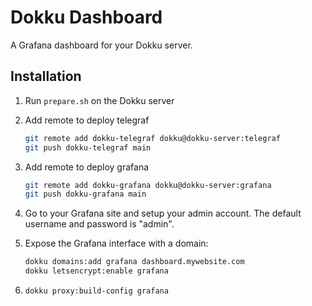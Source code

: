 # Dokku Dashboard

A Grafana dashboard for your Dokku server.

## Installation

1. Run `prepare.sh` on the Dokku server
2. Add remote to deploy telegraf

   ```bash
   git remote add dokku-telegraf dokku@dokku-server:telegraf
   git push dokku-telegraf main
   ```

3. Add remote to deploy grafana

   ```bash
   git remote add dokku-grafana dokku@dokku-server:grafana
   git push dokku-grafana main
   ```

4. Go to your Grafana site and setup your admin account.
   The default username and password is "admin".

5. Expose the Grafana interface with a domain:

   ```bash
   dokku domains:add grafana dashboard.mywebsite.com
   dokku letsencrypt:enable grafana
   ```

6. `dokku proxy:build-config grafana`
